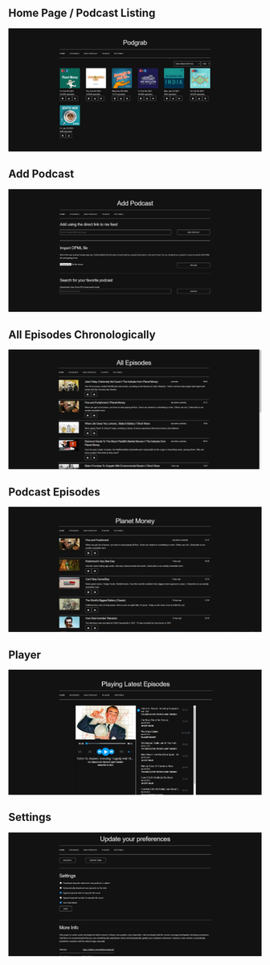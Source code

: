 ## Home Page / Podcast Listing

![Product Name Screen Shot][product-screenshot]

## Add Podcast

![Podcast Episodes](images/add_podcast.jpg)

## All Episodes Chronologically

![All Episodes](images/all_episodes.jpg)

## Podcast Episodes

![Podcast Episodes](images/podcast_episodes.jpg)


## Player

![Player](images/player.jpg)

## Settings

![Podcast Episodes](images/settings.jpg)

[product-screenshot]: images/screenshot.jpg
